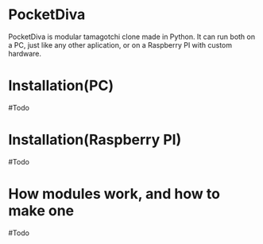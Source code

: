 # PocketDiva
  PocketDiva is modular tamagotchi clone made in Python. It can run both on a PC, just like any other aplication, or on a Raspberry PI with custom hardware.
  
# Installation(PC)
 #Todo
 
# Installation(Raspberry PI)
 #Todo
 
# How modules work, and how to make one
 #Todo
